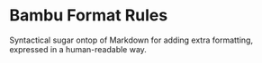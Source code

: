 # Bambu Format Rules

Syntactical sugar ontop of Markdown for adding extra formatting, expressed in a human-readable way.